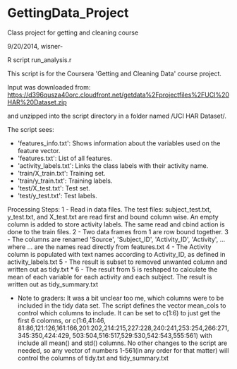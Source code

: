 GettingData_Project
===================

Class project for getting and cleaning course

9/20/2014, wisner-

R script run_analysis.r

This script is for the Coursera 'Getting and Cleaning Data' course project.

Input was downloaded from:
https://d396qusza40orc.cloudfront.net/getdata%2Fprojectfiles%2FUCI%20HAR%20Dataset.zip

and unzipped into the script directory in a folder named /UCI HAR Dataset/.

The script sees:
- 'features_info.txt': Shows information about the variables used on the feature vector.
- 'features.txt': List of all features.
- 'activity_labels.txt': Links the class labels with their activity name.
- 'train/X_train.txt': Training set.
- 'train/y_train.txt': Training labels.
- 'test/X_test.txt': Test set.
- 'test/y_test.txt': Test labels.

Processing Steps:
1 - Read in data files.  The test files:  subject_test.txt, y_test.txt, and X_test.txt
    are read first and bound column wise.  An empty column is added to store activity
    labels.  The same read and cbind action is done to the train files.
2 - Two data frames from 1 are row bound together.
3 - The columns are renamed 'Source', 'Subject_ID', 'Activity_ID', 'Activity', ...
    where ... are the names read directly from features.txt
4 - The Activity column is populated with text names according to Activity_ID,
    as defined in activity_labels.txt
5 - The result is subset to removed unwanted column and written out as tidy.txt   *
6 - The result from 5 is reshaped to calculate the mean of each variable for each 
    activity and each subject.  The result is written out as tidy_summary.txt

* Note to graders:  It was a bit unclear too me, which columns were to be included in
  the tidy data set.  The script defines the vector mean_cols to control which columns
  to include.  It can be set to c(1:6) to just get the first 6 colomns, or c(1:6,41:46,
  81:86,121:126,161:166,201:202,214:215,227:228,240:241,253:254,266:271,345:350,424:429,
  503:504,516:517,529:530,542:543,555:561) with include all mean() and std() columns.
  No other changes to the script are needed, so any vector of numbers 1-561(in any 
  order for that matter) will control the columns of tidy.txt and tidy_summary.txt
